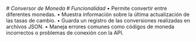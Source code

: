 <em> # Conversor de Moneda </em>
<em> # Funcionalidad </em>
•	Permite convertir entre diferentes monedas.
•	Muestra información sobre la última actualización de las tasas de cambio.
•	Guarda un registro de las conversiones realizadas en archivos JSON.
•	Maneja errores comunes como códigos de moneda incorrectos o problemas de conexión con la API.
